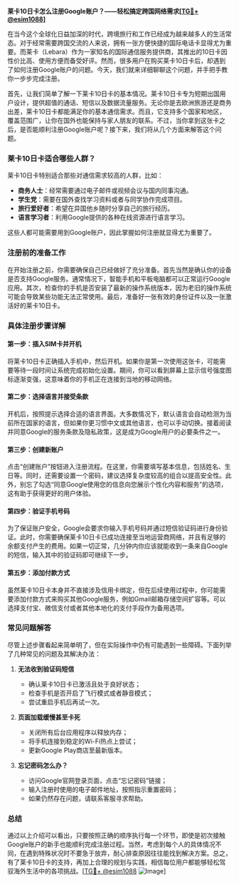 **莱卡10日卡怎么注册Google账户？——轻松搞定跨国网络需求[[TG💪+ @esim1088](https://t.me/s/esim1088)]**

在当今这个全球化日益加深的时代，跨境旅行和工作已经成为越来越多人的生活常态。对于经常需要跨国交流的人来说，拥有一张方便快捷的国际电话卡显得尤为重要。而莱卡（Lebara）作为一家知名的国际通信服务提供商，其推出的10日卡因性价比高、使用方便而备受好评。然而，很多用户在购买莱卡10日卡后，却遇到了如何注册Google账户的问题。今天，我们就来详细聊聊这个问题，并手把手教你一步步完成注册。

首先，让我们简单了解一下莱卡10日卡的基本情况。莱卡10日卡专为短期出国用户设计，提供超值的通话、短信以及数据流量服务。无论你是去欧洲旅游还是商务出差，莱卡10日卡都能满足你的基本通信需求。而且，它支持多个国家和地区，覆盖范围广，让你在国外也能保持与家人朋友的联系。不过，当你拿到这张卡之后，是否能顺利注册Google账户呢？接下来，我们将从几个方面来解答这个问题。

### 莱卡10日卡适合哪些人群？

莱卡10日卡特别适合那些对通信需求较高的人群，比如：
- **商务人士**：经常需要通过电子邮件或视频会议与国内同事沟通。
- **学生党**：需要在国外查找学习资料或者与同学协作完成项目。
- **旅行爱好者**：希望在异国他乡随时分享自己的旅行经历。
- **语言学习者**：利用Google提供的各种在线资源进行语言学习。

这些人都可能需要用到Google账户，因此掌握如何注册就显得尤为重要了。

### 注册前的准备工作

在开始注册之前，你需要确保自己已经做好了充分准备。首先当然是确认你的设备是否支持Google服务。通常情况下，智能手机和平板电脑都可以正常运行Google应用。其次，检查你的手机是否安装了最新的操作系统版本，因为老旧的操作系统可能会导致某些功能无法正常使用。最后，准备好一张有效的身份证件以及一张激活好的莱卡10日卡。

### 具体注册步骤详解

#### 第一步：插入SIM卡并开机
将莱卡10日卡正确插入手机中，然后开机。如果你是第一次使用这张卡，可能需要等待一段时间让系统完成初始化设置。期间，你可以看到屏幕上显示信号强度图标逐渐变强，这意味着你的手机正在连接到当地的移动网络。

#### 第二步：选择语言并接受条款
开机后，按照提示选择合适的语言界面。大多数情况下，默认语言会自动检测为当前所在国家的语言，但如果你更习惯中文或其他语言，也可以手动切换。接着阅读并同意Google的服务条款及隐私政策，这是成为Google用户的必要条件之一。

#### 第三步：创建新账户
点击“创建账户”按钮进入注册流程。在这里，你需要填写基本信息，包括姓名、生日等。同时，还需要设置一个密码，建议选择复杂度较高的组合以提高安全性。此外，别忘了勾选“同意Google使用您的信息向您展示个性化内容和服务”的选项，这有助于获得更好的用户体验。

#### 第四步：验证手机号码
为了保证账户安全，Google会要求你输入手机号码并通过短信验证码进行身份验证。此时，你需要确保莱卡10日卡已成功连接至当地运营商网络，并且有足够的余额支付产生的费用。如果一切正常，几分钟内你应该就能收到一条来自Google的短信，输入其中的验证码即可继续下一步。

#### 第五步：添加付款方式
虽然莱卡10日卡本身并不直接涉及信用卡绑定，但在后续使用过程中，你可能需要添加付款方式来购买其他Google服务，例如Gmail邮箱存储空间扩容等。可以选择支付宝、微信支付或者其他本地化的支付手段作为备用选项。

### 常见问题解答

尽管上述步骤看起来简单明了，但在实际操作中仍有可能遇到一些障碍。下面列举了几种常见的问题及其解决办法：

1. **无法收到验证码短信**
   - 确认莱卡10日卡已激活且处于良好状态；
   - 检查手机是否开启了飞行模式或者静音模式；
   - 尝试重启手机后再试一次。

2. **页面加载缓慢甚至卡死**
   - 关闭所有后台应用程序以释放内存；
   - 将手机连接到稳定的Wi-Fi热点上尝试；
   - 更新Google Play商店至最新版本。

3. **忘记密码怎么办？**
   - 访问Google官网登录页面，点击“忘记密码”链接；
   - 输入注册时使用的电子邮件地址，按照指示重置密码；
   - 如果仍然存在问题，请联系客服寻求帮助。

### 总结

通过以上介绍可以看出，只要按照正确的顺序执行每一个环节，即使是初次接触Google账户的新手也能顺利完成注册过程。当然，考虑到每个人的具体情况不同，在遇到特殊状况时不要急于放弃，耐心排查原因往往能找到解决方案。总之，有了莱卡10日卡的支持，再加上合理的规划与实践，相信每位用户都能够轻松驾驭海外生活中的各项挑战。[[TG💪+ @esim1088](https://t.me/s/esim1088) ![Image](https://i.postimg.cc/4NQfJmqS/Snipaste-2025-05-13-00-14-12.png)]